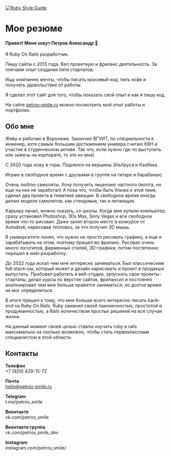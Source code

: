 [![Ruby Style Guide](https://img.shields.io/badge/code_style-rubocop-brightgreen.svg)](https://github.com/rubocop/rubocop)

# Мое резюме
#### Привет! Меня зовут Петров Александр 👋
Я Ruby On Rails разработчик.

Пишу сайты с 2013 года. Вел проектную и фриланс деятельность.
За плечами опыт создания пяти стартапов.

Ищу компанию мечты, чтобы писать красивый код, пить кофе и получать удовольствие от работы.

Я сделал этот сайт для того, чтобы показать свой опыт и как я пишу код.

На сайте [petrov-smile.ru](https://petrov-smile.ru) можно посмотреть мой опыт работы и портфолио.

## Обо мне
Живу и работаю в Воронеже. Закончил ВГУИТ, по специальности я инженер, хотя самым большим достижением универа считаю КВН и участие в студенческом активе. Так что, если нужно где-то выступить или зажечь на корпорате, то это ко мне)

С 2020 года хожу в горы. Поднялся на вершины Эльбруса и Казбека. 

Играю в свободное время с друзьями в группе на гитаре и барабанах) 

Очень люблю самолеты. Хочу получить лицензию частного пилота, но еще на нее не заработал) А пока что, чтобы быть ближе к этой теме, сделал два проекта в тематике авиации. В свободное время иногда делаю модели самолетов, как стендовые, так и летающие. 

Карьеру начал, можно сказать, со школы. Когда мне купили компьютер, сразу установил Photoshop, 3Ds Max, Sony Vegas и все свободное время что-то рисовал. 
Даже занял второе место в конкурсе от Autodesk, нарисовав тепловоз, за что получил 3D мышь. 

В университете понял, что нужно не просто рисовать графику, а еще и зарабатывать на этом, поэтому пришел во фриланс. Рисовал очень много логотипов, фирменных стилей, 3D-графики, потом постепенно перешел в web-разработку. 

До 2022 года искал чем мне интересно заниматься. Был классическим full-stack-ом, который может и дизайн нарисовать и проект в продакшн выпустить. Пробовал работать в веб-студии, запускать свои проекты-стартапы, делал курсы по верстке сайтов, фрилансил и постоянно анализировал чем мне больше нравится заниматься, но долгое время не мог определиться. 

В итоге пришел к тому, что мне больше всего интересно писать back-end на Ruby On Rails. Ruby заманил своей лаконичностью, простотой и продуманностью, а Rails количеством простых решений на все случаи жизни. 

На данный момент своей целью ставлю изучить ruby и rails максимально на сколько возможно, чтобы стать первоклассным специалистом в этой области. 

## Контакты

**Телефон**  
+7 (920) 429-15-72  
  
**Почта**  
hello@petrov-smile.ru  
  
**Telegram**  
t.me/petrov_smile  
  
**Вконтакте**  
vk.com/petrov_smile  
  
**Вконтакте группа**  
vk.com/petrov_smile_dev  
  
**Instagram**  
instagram.com/petrov_smile/